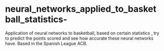 # neural_networks_applied_to_basketball_statistics-
Application of neural networks to basketball, based on certain statistics , try to predict the points scored and see how accurate these neural networks have.
Based in the Spanish League ACB.
